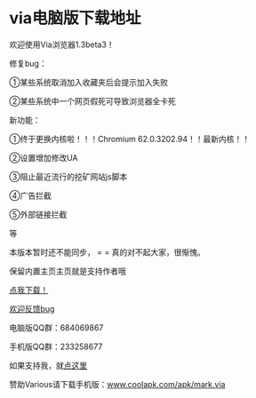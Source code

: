 # via电脑版下载地址

欢迎使用Via浏览器1.3beta3！

修复bug：

①某些系统取消加入收藏夹后会提示加入失败

②某些系统中一个网页假死可导致浏览器全卡死


新功能：

①终于更换内核啦！！！Chromium 62.0.3202.94！！最新内核！！

②设置增加修改UA

③阻止最近流行的挖矿网站js脚本

④广告拦截

⑤外部链接拦截


等

本版本暂时还不能同步， = = 真的对不起大家，很惭愧。


保留内置主页主页就是支持作者哦

[点我下载！](https://pan.baidu.com/s/1mioXieG)

[欢迎反馈bug](https://github.com/dmlgzs/forum/issues/4)

电脑版QQ群：684069867

手机版QQ群：233258677

如果支持我，就[点这里](https://github.com/dmlgzs/forum/blob/master/支持作者几种方法.md)

赞助Various请下载手机版：www.coolapk.com/apk/mark.via
